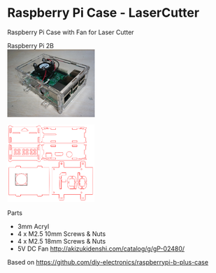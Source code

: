 Raspberry Pi Case - LaserCutter
===============

Raspberry Pi Case with Fan for Laser Cutter<br>

Raspberry Pi 2B <br>
<img src="https://raw.githubusercontent.com/ohwada/LaserCutter/master/raspberry_pi_fan/raspberry_pi_cese_fan_appearance.png" width="200" />

<img src="https://raw.githubusercontent.com/ohwada/LaserCutter/master/raspberry_pi_fan/raspberry_pi_2b_case_fan.png" width="200" />

Parts <br>
- 3mm Acryl <br>
- 4 x M2.5 10mm Screws & Nuts <br>
- 4 x M2.5 18mm Screws & Nuts <br>
- 5V DC Fan http://akizukidenshi.com/catalog/g/gP-02480/ <br>

Based on https://github.com/diy-electronics/raspberrypi-b-plus-case
